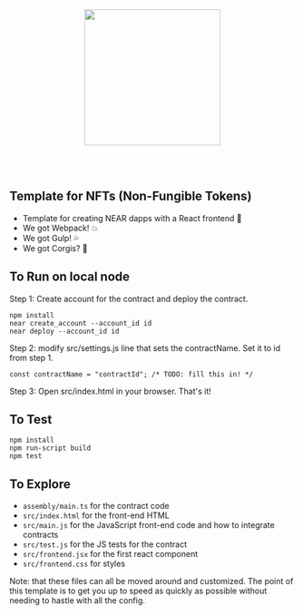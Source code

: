 <br />
<br />

<p align="center">
<img src="https://nearprotocol.com/wp-content/themes/near-19/assets/img/logo.svg?t=1553011311" width="240">
</p>

<br />
<br />

## Template for NFTs (Non-Fungible Tokens)

* Template for creating NEAR dapps with a React frontend 🐲
* We got Webpack! 💥
* We got Gulp! 💦
* We got Corgis? 🐶


## To Run on local node
Step 1: Create account for the contract and deploy the contract.
```
npm install
near create_account --account_id id
near deploy --account_id id
```

Step 2:
modify src/settings.js line that sets the contractName. Set it to id from step 1.
```
const contractName = "contractId"; /* TODO: fill this in! */
```

Step 3:
Open src/index.html in your browser.
That's it!


## To Test

```
npm install
npm run-script build
npm test
```

## To Explore

- `assembly/main.ts` for the contract code
- `src/index.html` for the front-end HTML
- `src/main.js` for the JavaScript front-end code and how to integrate contracts
- `src/test.js` for the JS tests for the contract
- `src/frontend.jsx` for the first react component
- `src/frontend.css` for styles

Note: that these files can all be moved around and customized. The point of this template is to get you up to speed as quickly as possible without needing to hastle with all the config.